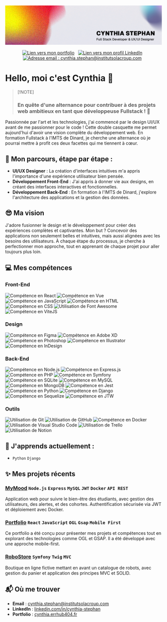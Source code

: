 ![Bannière Cynthia Stephan](./src/banner.jpg)

<p align="center">
<a style="margin-right: 8px;" href="https://cynthia.errhub404.fr/"><img height="20px" src="https://ziadoua.github.io/m3-Markdown-Badges/badges/MyPortfolio/myportfolio3.svg" alt="Lien vers mon portfolio "></a>
<a style="margin-right: 8px;" href="https://www.linkedin.com/in/cynthia-stephan/"><img height="20px" src="https://ziadoua.github.io/m3-Markdown-Badges/badges/LinkedIn/linkedin3.svg" alt="Lien vers mon profil LinkedIn"></a>
<a style="margin-right: 8px;" href="mailto:cynthia.stephan@institutsolacroup.com"><img height="20px" src="https://ziadoua.github.io/m3-Markdown-Badges/badges/Gmail/gmail3.svg" alt="Adresse email : cynthia.stephan@institutsolacroup.com"></a>
</p>

# Hello, moi c'est Cynthia 🤗

>
>[!NOTE]
> ### En quête d'une alternance pour contribuer à des projets web ambitieux en tant que **développeuse Fullstack** ! 🚀
>

Passionnée par l'art et les technologies,  j'ai commencé par le design UI/UX avant de me passionner pour le code ! Cette double casquette me permet aujourd'hui d'avoir une vision complète du développement web. En formation Fullstack à l'IMTS de Dinard, je cherche une alternance où je pourrai mettre à profit ces deux facettes qui me tiennent à cœur.

## 🌱 Mon parcours, étape par étape :
- **UI/UX Designer** : La création d'interfaces intuitives m'a appris l'importance d'une expérience utilisateur bien pensée.
- **Développement Front-End** : J'ai appris à donner vie aux designs, en créant des interfaces interactives et fonctionnelles.
- **Développement Back-End** : En formation à l'IMTS de Dinard, j'explore l'architecture des applications et la gestion des données. 

## 😎 Ma vision
J'adore fusionner le design et le développement pour créer des expériences complètes et captivantes. Mon but ? Concevoir des applications non seulement belles et intuitives, mais aussi alignées avec les besoins des utilisateurs.
 À chaque étape du processus, je cherche à perfectionner mon approche, tout en apprenant de chaque projet pour aller toujours plus loin.

## 💻 Mes compétences

<div class="d-flex flex-row">
   <div>

   ### Front-End
   <p>
      <img height="24px" src="https://ziadoua.github.io/m3-Markdown-Badges/badges/React/react3.svg" alt="Compétence en React">
      <img height="24px" src="https://ziadoua.github.io/m3-Markdown-Badges/badges/Vue/vue3.svg" alt="Compétence en Vue">
      <img height="24px" src="https://ziadoua.github.io/m3-Markdown-Badges/badges/Javascript/javascript3.svg" alt="Compétence en JavaScript">
      <img height="24px" src="https://ziadoua.github.io/m3-Markdown-Badges/badges/HTML/html3.svg" alt="Compétence en HTML">
      <img height="24px" src="https://ziadoua.github.io/m3-Markdown-Badges/badges/CSS/css3.svg" alt="Compétence en CSS">
      <img height="24px" src="https://ziadoua.github.io/m3-Markdown-Badges/badges/FontAwesome/fontawesome3.svg" alt="Utilisation de Font Awesome">
      <img height="24px" src="https://ziadoua.github.io/m3-Markdown-Badges/badges/ViteJS/vitejs3.svg" alt="Compétence en ViteJS">
   </p>

   ### Design
   <p>
      <img height="24px" src="https://ziadoua.github.io/m3-Markdown-Badges/badges/Figma/figma3.svg" alt="Compétence en Figma">
      <img height="24px" src="https://ziadoua.github.io/m3-Markdown-Badges/badges/XD/xd3.svg" alt="Compétence en Adobe XD">
      <img height="24px" src="https://ziadoua.github.io/m3-Markdown-Badges/badges/Photoshop/photoshop3.svg" alt="Compétence en Photoshop">
      <img height="24px" src="https://ziadoua.github.io/m3-Markdown-Badges/badges/Illustrator/illustrator3.svg" alt="Compétence en Illustrator">
      <img height="24px" src="https://ziadoua.github.io/m3-Markdown-Badges/badges/InDesign/indesign3.svg" alt="Compétence en InDesign">
   </p>

   </div>
   
   <div>

   ### Back-End
   <p>
      <img height="24px" src="https://ziadoua.github.io/m3-Markdown-Badges/badges/NodeJS/nodejs3.svg" alt="Compétence en Node.js">
      <img height="24px" src="https://ziadoua.github.io/m3-Markdown-Badges/badges/Express/express3.svg" alt="Compétence en Express.js">
      <img height="24px" src="https://ziadoua.github.io/m3-Markdown-Badges/badges/PHP/php3.svg" alt="Compétence en PHP">
      <img height="24px" src="https://ziadoua.github.io/m3-Markdown-Badges/badges/Symfony/symfony3.svg" alt="Compétence en Symfony">
      <img height="24px" src="https://ziadoua.github.io/m3-Markdown-Badges/badges/SQLite/sqlite3.svg" alt="Compétence en SQLite">
      <img height="24px" src="https://ziadoua.github.io/m3-Markdown-Badges/badges/MySQL/mysql3.svg" alt="Compétence en MySQL">
      <img height="24px" src="https://ziadoua.github.io/m3-Markdown-Badges/badges/MongoDB/mongodb3.svg" alt="Compétence en MongoDB">
      <img height="24px" src="https://ziadoua.github.io/m3-Markdown-Badges/badges/Jest/jest3.svg" alt="Compétence en Jest">
      <img height="24px" src="https://ziadoua.github.io/m3-Markdown-Badges/badges/Python/python3.svg" alt="Compétence en Python">
      <img height="24px" src="https://ziadoua.github.io/m3-Markdown-Badges/badges/Django/django3.svg" alt="Compétence en Django">
      <img height="24px" src="https://ziadoua.github.io/m3-Markdown-Badges/badges/Sequelize/sequelize3.svg" alt="Compétence en Sequelize">
      <img height="24px" src="https://ziadoua.github.io/m3-Markdown-Badges/badges/JWT/jwt3.svg" alt="Compétence en JTW">
   </p>

   ### Outils
   <p>
      <img height="24px" src="https://ziadoua.github.io/m3-Markdown-Badges/badges/Git/git3.svg" alt="Utilisation de Git">
      <img height="24px" src="https://ziadoua.github.io/m3-Markdown-Badges/badges/Github/github3.svg" alt="Utilisation de GitHub">
      <img height="24px" src="https://ziadoua.github.io/m3-Markdown-Badges/badges/Docker/docker3.svg" alt="Compétence en Docker">
      <img height="24px" src="https://ziadoua.github.io/m3-Markdown-Badges/badges/VisualStudioCode/visualstudiocode3.svg" alt="Utilisation de Visual Studio Code">
      <img height="24px" src="https://ziadoua.github.io/m3-Markdown-Badges/badges/Trello/trello3.svg" alt="Utilisation de Trello">
      <img height="24px" src="https://ziadoua.github.io/m3-Markdown-Badges/badges/Notion/notion3.svg" alt="Utilisation de Notion">
   </p>

   </div>
</div>


## 📖 J'apprends actuellement :
- `Python`  `Django`

## ✨ Mes projets récents

### **[MyMood](https://github.com/CynthiaStephan/MyMood.app)**   `Node.js` `Express` `MySQL` `JWT` `Docker` `API REST`
   Application web pour suivre le bien-être des étudiants, avec gestion des utilisateurs, des alertes, et des cohortes. Authentification sécurisée via JWT et déploiement avec Docker.

### **[Portfolio](https://github.com/CynthiaStephan/portfolio)**   `React` `JavaScript` `OGL` `Gsap` `Mobile First`
   Ce portfolio a été conçu pour présenter mes projets et compétences tout en explorant des technologies comme OGL et GSAP. Il a été développé avec une approche mobile-first.

### **[RoboStore](https://github.com/CynthiaStephan/RoboStore)** `Symfony` `Twig` `MVC` 
   Boutique en ligne fictive mettant en avant un catalogue de robots, avec gestion du panier et application des principes MVC et SOLID.

## 📬 Où me trouver
- **Email** : [cynthia.stephan@institutsolacroup.com](mailto:cynthia.stephan@institutsolacroup.com)
- **LinkedIn** : [linkedin.com/in/cynthia-stephan](https://www.linkedin.com/in/cynthia-stephan/)
- **Portfolio** : [cynthia.errhub404.fr](https://cynthia.errhub404.fr/)
